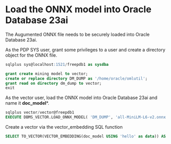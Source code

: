 # Load the ONNX model into Oracle Database 23ai

The Augumented ONNX file needs to be securely loaded into Oracle Database 23ai.

As the PDP SYS user, grant some privileges to a user and create a directory object for the ONNX file.

```SQL
sqlplus sys@localhost:1521/freepdb1 as sysdba

grant create mining model to vector;
create or replace directory DM_DUMP as '/home/oracle/omlutil';
grant read on directory dm_dump to vector;
exit
```

As the vector user, load the ONNX model into Oracle Database 23ai and name it **doc_model***.

```SQL
sqlplus vector/vector@freepdb1
EXECUTE DBMS_VECTOR.LOAD_ONNX_MODEL( 'DM_DUMP', 'all-MiniLM-L6-v2.onnx', 'doc_model', JSON('{"function" : "embedding", "embeddingOutput" : "embedding", "input": {"input": ["DATA"]}}'));
```

Create a vector via the vector_embedding SQL function

```SQL
SELECT TO_VECTOR(VECTOR_EMBEDDING(doc_model USING 'hello' as data)) AS embedding;
```
